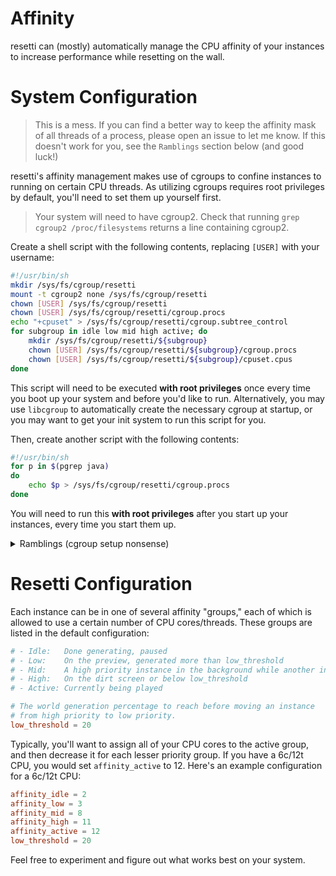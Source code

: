 # Affinity

resetti can (mostly) automatically manage the CPU affinity of your instances
to increase performance while resetting on the wall.

# System Configuration

> This is a mess. If you can find a better way to keep the affinity mask of all
> threads of a process, please open an issue to let me know. If this doesn't
> work for you, see the `Ramblings` section below (and good luck!)

resetti's affinity management makes use of cgroups to confine instances to
running on certain CPU threads. As utilizing cgroups requires root privileges
by default, you'll need to set them up yourself first.

> Your system will need to have cgroup2. Check that running `grep cgroup2
> /proc/filesystems` returns a line containing cgroup2.

Create a shell script with the following contents, replacing `[USER]` with
your username:

```sh
#!/usr/bin/sh
mkdir /sys/fs/cgroup/resetti
mount -t cgroup2 none /sys/fs/cgroup/resetti
chown [USER] /sys/fs/cgroup/resetti
chown [USER] /sys/fs/cgroup/resetti/cgroup.procs
echo "+cpuset" > /sys/fs/cgroup/resetti/cgroup.subtree_control
for subgroup in idle low mid high active; do
    mkdir /sys/fs/cgroup/resetti/${subgroup}
    chown [USER] /sys/fs/cgroup/resetti/${subgroup}/cgroup.procs
    chown [USER] /sys/fs/cgroup/resetti/${subgroup}/cpuset.cpus
done
```

This script will need to be executed **with root privileges** once every time
you boot up your system and before you'd like to run. Alternatively, you may use
`libcgroup` to automatically create the necessary cgroup at startup, or you may
want to get your init system to run this script for you.

Then, create another script with the following contents:

```sh
#!/usr/bin/sh
for p in $(pgrep java)
do
    echo $p > /sys/fs/cgroup/resetti/cgroup.procs
done
```

You will need to run this **with root privileges** after you start up your
instances, every time you start them up.

<details>
    <summary>Ramblings (cgroup setup nonsense)</summary>

    If you actually need this information, good luck! I spent about 8 hours
    figuring out cgroups enough to get this to work on my system. It might
    be somewhat useful. Enjoy the passive aggressiveness!

    Also, you might be wondering why this is necessary. This is the first way
    I've found to manage the affinity for all threads of a given process that
    doesn't require giving resetti root privileges (or capabilities.) The fact
    that the setup still requires superuser privileges is not ideal, but oh well.
    I do not want to find another method, I've wasted probably 50 hours on getting
    affinity working correctly-ish over the past half a year.

    As (debatably useful) references, check:
    - [Some cgroup manpage](https://man7.org/linux/man-pages/man7/cgroups.7.html)
    - [The kernel.org docs](https://www.kernel.org/doc/html/v5.0/admin-guide/cgroup-v2.html#controllers)

    First, we have to give ownership of a bunch of files in the cgroup pseudo-FS
    to our user so that we can modify them without root privileges. Then, we have
    to mount a new pseudo-FS to create a new cgroup hierarchy for resetti.

    We need a new cgroup hierarchy to rid the resetti cgroup of its type (which it
    would have if it were just a "normal" cgroup underneath the root one.) This way,
    the subgroups beneath resetti end up having a type of `domain`. If they were
    threaded (or if the resetti group were threaded), then nothing would work because
    you can't write to `cgroup.procs` in threaded cgroups. They would be threaded if
    resetti were a normal subgroup.

    There are some other miscellaneous concerns regarding moving processes between
    cgroups, but those should be solved with the 2nd script above.

    TL:DR - The subgroups (idle, low, mid, high, active) must have a type of `domain`
    (check cgroup.type). We can only move processes between cgroups with a type of
    `domain`. We can also only move processes if we have write privileges to the
    `cgroup.procs` file in both the source and destination cgroups. If these conditions
    aren't met on your system, good luck with figuring it out! Feel free to open an
    issue but I can't guarantee that I can help.

</details>

# Resetti Configuration

Each instance can be in one of several affinity "groups," each of which is
allowed to use a certain number of CPU cores/threads. These groups are listed
in the default configuration:

```toml
# - Idle:   Done generating, paused
# - Low:    On the preview, generated more than low_threshold
# - Mid:    A high priority instance in the background while another instance is being played
# - High:   On the dirt screen or below low_threshold
# - Active: Currently being played

# The world generation percentage to reach before moving an instance
# from high priority to low priority.
low_threshold = 20
```

Typically, you'll want to assign all of your CPU cores to the active group, and
then decrease it for each lesser priority group. If you have a 6c/12t CPU, you
would set `affinity_active` to 12. Here's an example configuration for a 6c/12t
CPU:

```toml
affinity_idle = 2
affinity_low = 3
affinity_mid = 8
affinity_high = 11
affinity_active = 12
low_threshold = 20
```

Feel free to experiment and figure out what works best on your system.
